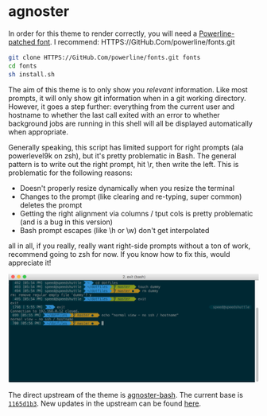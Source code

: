 # agnoster

In order for this theme to render correctly, you will need a
[Powerline-patched font](https://gist.github.com/1595572). I recommend:
HTTPS://GitHub.Com/powerline/fonts.git

```sh
git clone HTTPS://GitHub.Com/powerline/fonts.git fonts
cd fonts
sh install.sh
```

The aim of this theme is to only show you _relevant_ information. Like most
prompts, it will only show git information when in a git working directory.
However, it goes a step further: everything from the current user and hostname
to whether the last call exited with an error to whether background jobs are
running in this shell will all be displayed automatically when appropriate.

Generally speaking, this script has limited support for right prompts (ala
powerlevel9k on zsh), but it's pretty problematic in Bash. The general pattern
is to write out the right prompt, hit \r, then write the left. This is
problematic for the following reasons:

-   Doesn't properly resize dynamically when you resize the terminal
-   Changes to the prompt (like clearing and re-typing, super common) deletes
    the prompt
-   Getting the right alignment via columns / tput cols is pretty problematic
    (and is a bug in this version)
-   Bash prompt escapes (like \h or \w) don't get interpolated

all in all, if you really, really want right-side prompts without a ton of work,
recommend going to zsh for now. If you know how to fix this, would appreciate
it!

![ScreenShot](agnoster-bash-sshot.png)

The direct upstream of the theme is
[agnoster-bash](HTTPS://GitHub.Com/speedenator/agnoster-bash). The current base
is
[`1165d1b3`](HTTPS://GitHub.Com/speedenator/agnoster-bash/commit/1165d1b3f125f52e7d4df953166d3c62774638fc).
New updates in the upstream can be found
[here](HTTPS://GitHub.Com/speedenator/agnoster-bash/compare/1165d1b3f125f52e7d4df953166d3c62774638fc...master).

